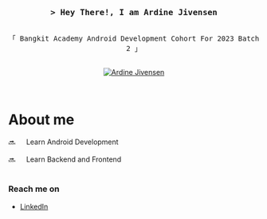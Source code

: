 <h3 align="center">
        <samp>&gt; Hey There!, I am
                <b><a>Ardine Jivensen</a></b>
        </samp>
</h3>


<p align="center"> 
  <samp>
    <br>
    「 Bangkit Academy Android Development Cohort For 2023 Batch 2 」
    <br>
    <br>
  </samp>
</p>

<p align="center">
 <a href="https://instagram.com/ardinejiv" target="_blank">
  <img src="https://img.shields.io/badge/Instagram-fe4164?style=for-the-badge&logo=instagram&logoColor=white" alt="Ardine Jivensen" />
 </a> 
 </p>
<br />

<!-- About Section -->
 # About me
 
<p>
  
 🔜 &emsp; Learn Android Development <br/><br/>
 🔜 &emsp; Learn Backend and Frontend <br/><br/>

</p>

### Reach me on
- <a href="https://www.linkedin.com/in/ardine-jivensen-902782288/">LinkedIn</a>
